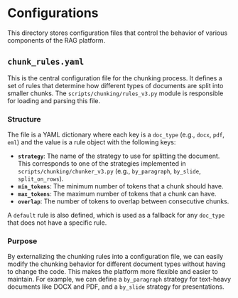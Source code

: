 # Configurations

This directory stores configuration files that control the behavior of various components of the RAG platform.

## `chunk_rules.yaml`

This is the central configuration file for the chunking process. It defines a set of rules that determine how different types of documents are split into smaller chunks. The `scripts/chunking/rules_v3.py` module is responsible for loading and parsing this file.

### Structure

The file is a YAML dictionary where each key is a `doc_type` (e.g., `docx`, `pdf`, `eml`) and the value is a rule object with the following keys:

- **`strategy`**: The name of the strategy to use for splitting the document. This corresponds to one of the strategies implemented in `scripts/chunking/chunker_v3.py` (e.g., `by_paragraph`, `by_slide`, `split_on_rows`).
- **`min_tokens`**: The minimum number of tokens that a chunk should have.
- **`max_tokens`**: The maximum number of tokens that a chunk can have.
- **`overlap`**: The number of tokens to overlap between consecutive chunks.

A `default` rule is also defined, which is used as a fallback for any `doc_type` that does not have a specific rule.

### Purpose

By externalizing the chunking rules into a configuration file, we can easily modify the chunking behavior for different document types without having to change the code. This makes the platform more flexible and easier to maintain. For example, we can define a `by_paragraph` strategy for text-heavy documents like DOCX and PDF, and a `by_slide` strategy for presentations.

